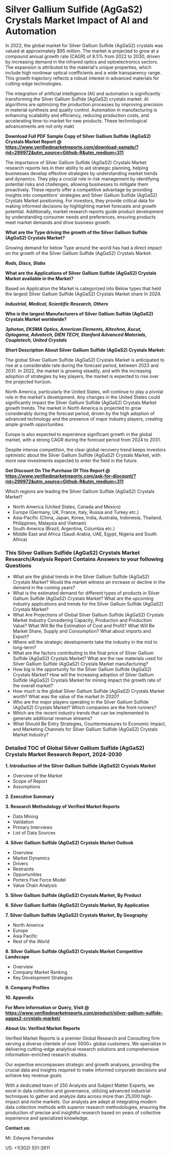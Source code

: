 <meta name="title" content="Global Silver Gallium Sulfide (AgGaS2) Crystals Market Impact of AI and Automation"><meta name="description" content="In 2022, the global market for Silver Gallium Sulfide (AgGaS2) crystals was valued at approximately $95 million. The market is projected to grow at a compound annual g"><meta name="title" content="Silver Gallium Sulfide (AgGaS2) Crystals Market Size, Share, Scope, Trends, Growth, Opportunities, Analysis, Forecast"><h1>Silver Gallium Sulfide (AgGaS2) Crystals Market Impact of AI and Automation</h1><p>In 2022, the global market for Silver Gallium Sulfide (AgGaS2) crystals was valued at approximately $95 million. The market is projected to grow at a compound annual growth rate (CAGR) of 8.5% from 2022 to 2030, driven by increasing demand in the infrared optics and optoelectronics sectors. The expansion is attributed to the material's unique properties, which include high nonlinear optical coefficients and a wide transparency range. This growth trajectory reflects a robust interest in advanced materials for cutting-edge technologies.</p><p>The integration of artificial intelligence (AI) and automation is significantly transforming the Silver Gallium Sulfide (AgGaS2) crystals market. AI algorithms are optimizing the production processes by improving precision in material synthesis and quality control. Automation in manufacturing is enhancing scalability and efficiency, reducing production costs, and accelerating time-to-market for new products. These technological advancements are not only makt</p><p id="" class=""><strong>Download Full PDF Sample Copy of Silver Gallium Sulfide (AgGaS2) Crystals Market Report @ <a href="https://www.verifiedmarketreports.com/download-sample/?rid=299972&utm_source=Github-R&utm_medium=311" target="_blank">https://www.verifiedmarketreports.com/download-sample/?rid=299972&utm_source=Github-R&utm_medium=311</a></strong></p><p>The importance of&nbsp;Silver Gallium Sulfide (AgGaS2) Crystals Market research reports lies in their ability to aid strategic planning, helping businesses develop effective strategies by understanding market trends and dynamics. They play a crucial role in risk management by identifying potential risks and challenges, allowing businesses to mitigate them proactively. These reports offer a competitive advantage by providing insights into competitors' strategies and Silver Gallium Sulfide (AgGaS2) Crystals Market positioning. For investors, they provide critical data for making informed decisions by highlighting market forecasts and growth potential. Additionally, market research reports guide product development by understanding consumer needs and preferences, ensuring products meet market demands and drive business growth.</p><p><strong>What are the&nbsp;Type driving the growth of the Silver Gallium Sulfide (AgGaS2) Crystals Market?</strong></p><p id="" class="">Growing demand for below Type around the world has had a direct impact on the growth of the Silver Gallium Sulfide (AgGaS2) Crystals Market:</p><em><strong>Rods, Discs, Slabs</strong></em></p><strong>What are the&nbsp;Applications&nbsp;of Silver Gallium Sulfide (AgGaS2) Crystals Market available in the Market?</strong></p><p id="" class="">Based on Application the Market is categorized into Below types that held the largest Silver Gallium Sulfide (AgGaS2) Crystals Market share In 2024.</p><em><strong>Industrial, Medical, Scientific Research, Others</strong></em></p><strong>Who is the largest Manufacturers of Silver Gallium Sulfide (AgGaS2) Crystals Market worldwide?</strong></p><p><em><strong>3photon, EKSMA Optics, American Elements, Altechna, Ascut, Optogama, Advatech, DIEN TECH, Stanford Advanced Materials, Coupletech, United Crystals</strong></em></p><p id="" class=""><strong>Short Description About Silver Gallium Sulfide (AgGaS2) Crystals Market:</strong></p><p>The global Silver Gallium Sulfide (AgGaS2) Crystals Market is anticipated to rise at a considerable rate during the forecast period, between 2023 and 2031. In 2022, the market is growing steadily, and with the increasing adoption of strategies by key players, the market is expected to rise over the projected horizon.</p><p>North America, particularly the United States, will continue to play a pivotal role in the market's development. Any changes in the United States could significantly impact the Silver Gallium Sulfide (AgGaS2) Crystals Market growth trends. The market in North America is projected to grow considerably during the forecast period, driven by the high adoption of advanced technology and the presence of major industry players, creating ample growth opportunities.</p><p>Europe is also expected to experience significant growth in the global market, with a strong CAGR during the forecast period from 2024 to 2031.</p><p>Despite intense competition, the clear global recovery trend keeps investors optimistic about the Silver Gallium Sulfide (AgGaS2) Crystals Market, with more new investments expected to enter the field in the future.</p><p id="" class=""><strong>Get Discount On The Purchase Of This Report @ <a href="https://www.verifiedmarketreports.com/ask-for-discount/?rid=299972&utm_source=Github-R&utm_medium=311" target="_blank">https://www.verifiedmarketreports.com/ask-for-discount/?rid=299972&utm_source=Github-R&utm_medium=311</a></strong></p>Which regions are leading the Silver Gallium Sulfide (AgGaS2) Crystals Market?</p><ul><li>North America (United States, Canada and Mexico)</li><li>Europe (Germany, UK, France, Italy, Russia and Turkey etc.)</li><li>Asia-Pacific (China, Japan, Korea, India, Australia, Indonesia, Thailand, Philippines, Malaysia and Vietnam)</li><li>South America (Brazil, Argentina, Columbia etc.)</li><li>Middle East and Africa (Saudi Arabia, UAE, Egypt, Nigeria and South Africa)</li></ul><h3 id="" class="">This Silver Gallium Sulfide (AgGaS2) Crystals Market Research/Analysis Report Contains Answers to your following Questions</h3><ul><li>What are the global trends in the Silver Gallium Sulfide (AgGaS2) Crystals Market? Would the market witness an increase or decline in the demand in the coming years?</li><li>What is the estimated demand for different types of products in Silver Gallium Sulfide (AgGaS2) Crystals Market? What are the upcoming industry applications and trends for the Silver Gallium Sulfide (AgGaS2) Crystals Market?</li><li>What Are Projections of Global Silver Gallium Sulfide (AgGaS2) Crystals Market Industry Considering Capacity, Production and Production Value? What Will Be the Estimation of Cost and Profit? What Will Be Market Share, Supply and Consumption? What about imports and Export?</li><li>Where will the strategic developments take the industry in the mid to long-term?</li><li>What are the factors contributing to the final price of Silver Gallium Sulfide (AgGaS2) Crystals Market? What are the raw materials used for Silver Gallium Sulfide (AgGaS2) Crystals Market manufacturing?</li><li>How big is the opportunity for the Silver Gallium Sulfide (AgGaS2) Crystals Market? How will the increasing adoption of Silver Gallium Sulfide (AgGaS2) Crystals Market for mining impact the growth rate of the overall market?</li><li>How much is the global Silver Gallium Sulfide (AgGaS2) Crystals Market worth? What was the value of the market In 2020?</li><li>Who are the major players operating in the Silver Gallium Sulfide (AgGaS2) Crystals Market? Which companies are the front runners?</li><li>Which are the recent industry trends that can be implemented to generate additional revenue streams?</li><li>What Should Be Entry Strategies, Countermeasures to Economic Impact, and Marketing Channels for Silver Gallium Sulfide (AgGaS2) Crystals Market Industry?</li></ul><h3 id="" class="">Detailed TOC of Global Silver Gallium Sulfide (AgGaS2) Crystals Market Research Report, 2024-2030</h3><p id="" class=""><strong>1. Introduction of the Silver Gallium Sulfide (AgGaS2) Crystals Market</strong></p><ul><li>Overview of the Market</li><li>Scope of Report</li><li>Assumptions</li></ul><p id="" class=""><strong>2. Executive Summary</strong></p><p id="" class=""><strong>3. Research Methodology of Verified Market Reports</strong></p><ul><li>Data Mining</li><li>Validation</li><li>Primary Interviews</li><li>List of Data Sources</li></ul><p id="" class=""><strong>4. Silver Gallium Sulfide (AgGaS2) Crystals Market Outlook</strong></p><ul><li>Overview</li><li>Market Dynamics</li><li>Drivers</li><li>Restraints</li><li>Opportunities</li><li>Porters Five Force Model</li><li>Value Chain Analysis</li></ul><p id="" class=""><strong>5. Silver Gallium Sulfide (AgGaS2) Crystals Market, By Product</strong></p><p id="" class=""><strong>6. Silver Gallium Sulfide (AgGaS2) Crystals Market, By Application</strong></p><p id="" class=""><strong>7. Silver Gallium Sulfide (AgGaS2) Crystals Market, By Geography</strong></p><ul><li>North America</li><li>Europe</li><li>Asia Pacific</li><li>Rest of the World</li></ul><p id="" class=""><strong>8. Silver Gallium Sulfide (AgGaS2) Crystals Market Competitive Landscape</strong></p><ul><li>Overview</li><li>Company Market Ranking</li><li>Key Development Strategies</li></ul><p id="" class=""><strong>9. Company Profiles</strong></p><p id="" class=""><strong>10. Appendix</strong></p><p id="" class=""><strong>For More Information or Query, Visit @ <a href="https://www.verifiedmarketreports.com/product/silver-gallium-sulfide-aggas2-crystals-market/" target="_blank">https://www.verifiedmarketreports.com/product/silver-gallium-sulfide-aggas2-crystals-market/</a></strong></p><p id="" class=""><strong>About Us: Verified Market Reports</strong></p><p id="" class="">Verified Market Reports is a premier Global Research and Consulting firm serving a diverse clientele of over 5000+ global customers. We specialize in delivering cutting-edge analytical research solutions and comprehensive information-enriched research studies.</p><p id="" class="">Our expertise encompasses strategic and growth analyses, providing the crucial data and insights required to make informed corporate decisions and achieve key revenue goals.</p><p id="" class="">With a dedicated team of 250 Analysts and Subject Matter Experts, we excel in data collection and governance, utilizing advanced industrial techniques to gather and analyze data across more than 25,000 high-impact and niche markets. Our analysts are adept at integrating modern data collection methods with superior research methodologies, ensuring the production of precise and insightful research based on years of collective experience and specialized knowledge.</p><p id="" class=""><strong>Contact us:</strong></p><p id="" class="">Mr. Edwyne Fernandes</p><p id="" class="">US: +1(302) 551-2611</p>
